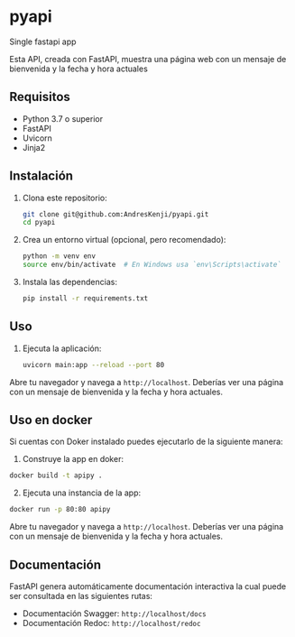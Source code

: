 # pyapi
Single fastapi app 

Esta API, creada con FastAPI, muestra una página web con un mensaje de bienvenida y la fecha y hora actuales

## Requisitos

- Python 3.7 o superior
- FastAPI
- Uvicorn
- Jinja2

## Instalación

1. Clona este repositorio:
    ```bash
    git clone git@github.com:AndresKenji/pyapi.git
    cd pyapi
    ```

2. Crea un entorno virtual (opcional, pero recomendado):
    ```bash
    python -m venv env
    source env/bin/activate  # En Windows usa `env\Scripts\activate`
    ```

3. Instala las dependencias:
    ```bash
    pip install -r requirements.txt
    ```

## Uso

1. Ejecuta la aplicación:
    ```bash
    uvicorn main:app --reload --port 80
    ```

Abre tu navegador y navega a `http://localhost`. Deberías ver una página con un mensaje de bienvenida y la fecha y hora actuales.

## Uso en docker

Si cuentas con Doker instalado puedes ejecutarlo de la siguiente manera:

1. Construye la app en doker:
```bash
docker build -t apipy .
```

2. Ejecuta una instancia de la app:
```bash
docker run -p 80:80 apipy
```

Abre tu navegador y navega a `http://localhost`. Deberías ver una página con un mensaje de bienvenida y la fecha y hora actuales.

## Documentación

FastAPI genera automáticamente documentación interactiva la cual puede ser consultada en las siguientes rutas:

- Documentación Swagger: `http://localhost/docs`
- Documentación Redoc: `http://localhost/redoc`
